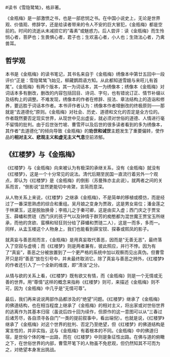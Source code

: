 \#读书《雪隐鹭鸶》，格非著。

《金瓶梅》是一部激愤之书，也是一部悲悯之书。在中国小说史上，无论是世界观、价值观、修辞学，还是给读者带来的令人不安的巨大冒犯，《金瓶梅》都是空前的。时间的流逝从未减损它的“毒素”或魅惑力。后人尝评：读《金瓶梅》而生怜悯心者，菩萨也；生畏惧心者，君子也；生欢喜心者，小人也；生效法心者，乃禽兽耳。

## 哲学观
本书是《金瓶梅》的读书笔记，其书名来自于《金瓶梅》绣像本中第廿五回中一段评价“正是：雪隐鹭鸶飞始见，柳藏鹦鹉语方知。从此都知道雪娥与来旺儿有首尾”。《金瓶梅》有两个版本，其一为词话本，其一为绣像本；绣像本《金瓶梅》对词话本多有删改，删改的内容包括回目、诗词、字句，也有错讹订正、情节补缀以及结构上的调整。不难发现，绣像本的作者在修辞、技法、章法结构上的造诣和修养，要远胜于词话本作者。本书评作者认为：绣像本作者增删改的终极原则——那就是“去道德化”原则。《金瓶梅》对社会、历史、道德和文化的否定是全方位的。作者既然要否定现实世界，从现世中见出虚妄，就必须对世俗的道德、人情进行毫不留情的批判。由于后世张竹坡、曹雪芹以及后世的很多读者看到的多为绣像本，其作者“去道德化”的倾向导致《金瓶梅》的**劝世和诫世**主题发生了重要偏转，使作品的**相对主义、悲观主义和虚无主义气息**空前浓郁。

## 《红楼梦》与《金瓶梅》
《红楼梦》与《金瓶梅》向来被认为有极深的承继关系，没有《金瓶梅》就没有《红楼梦》，这是一个十分常见的说法。清代后期至民国一直流行着另外一个观点，即认为《红楼梦》是《金瓶梅》的倒影（苏曼殊亦主此说）。就两者之间的关系而言，“倒影说”显然更能切中肯綮，言简而意深。

从人物关系上来说，《红楼梦》之继承《金瓶梅》，不是简单的移植或模仿，而是经过了一番深思熟虑的综合和重组。吴月娘之变身为贾政，这是男女易位；潘金莲之于林黛玉，这是脱胎换骨；李瓶儿之于秦可卿，这是由实入虚；西门庆之于贾宝玉、薛蟠和贾琏（西门庆的孩子气以及钟情于群芳的痴憨都为混世魔王贾宝玉所继承，而他的贪欲、蛮横和轻狂则分给了薛蟠和贾琏二人），这是一而多，多而一。同样，从孟玉楼这个人物身上，我们也能看到薛宝钗、探春或熙凤的影子。

就真妄与善恶观而言，《金瓶梅》是用真妄取代善恶，因而是“无善无恶”，最终落入了空寂与虚境；而《红楼梦》则是两者兼有，彼此照应，并行不悖。因为有了“真妄”，善恶之分被放置到了一个更严格的系统中加以观察而见出真伪。但曹雪芹只是将“善恶”放在引号中，并未最终取消它。除了真妄与善恶之辨外，《红楼梦》的作者还引入了一个全新的维度，即“清浊”之分。

从情与欲的关系上看，《红楼梦》既有欲又有情，而《金瓶梅》则是一个无情或无善的世界。用“尊情”这样的概念来指称《红楼梦》则可，来描述《金瓶梅》则不可，因为《金瓶梅》中几乎是“无情可尊”。

最后，我们再来说说两部作品都涉及的“绝望”问题。《红楼梦》继承了《金瓶梅》的佛道结构，也在相当程度上继承了《金瓶梅》的相对主义，将出家或对世俗世界的逃离作为其基本归宿（虽说后四十回为续作，但原作的这一意图可以从“三春过后诸芳尽，各自须寻各自门”一类的提前叙事中，看出端倪）。也就是说，《红楼梦》继承了《金瓶梅》对这个世界的批判、否定乃至绝望，但《红楼梦》的佛道结构是寓言性的，并非实指，这与《金瓶梅》有着根本的不同。《金瓶梅》中的佛道归宿，是世俗个体的唯一出路，而在《红楼梦》中则是象征性出路。在佛与道的俯瞰之下，在世俗世界的内部，曹雪芹笔下的人物虽不免悲观，但仍然知其不可而为之，对绝望本身发出挑战。

